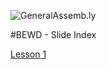 ![GeneralAssemb.ly](https://github.com/generalassembly/ga-ruby-on-rails-for-devs/raw/master/images/ga.png "GeneralAssemb.ly")

#BEWD - Slide Index

[Lesson 1](http://benaskins.github.io/BEWDiful_Students/01_Setup/slides/)
